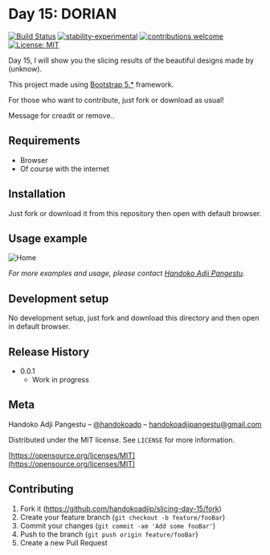 # Day 15: DORIAN

[![Build Status](https://travis-ci.org/dwyl/esta.svg?branch=master)](https://github.com/handokoadjip/slicing-day-15)
[![stability-experimental](https://img.shields.io/badge/stability-experimental-orange.svg)](https://github.com/handokoadjip/slicing-day-15)
[![contributions welcome](https://img.shields.io/badge/contributions-welcome-brightgreen.svg?style=flat)](https://github.com/handokoadjip/slicing-day-15/fork)
[![License: MIT](https://img.shields.io/badge/License-MIT-yellow.svg)](https://opensource.org/licenses/MIT)

Day 15, I will show you the slicing results of the beautiful designs made by (unknow).

This project made using [Bootstrap 5.\*](https://getbootstrap.com/docs/5.1/getting-started/introduction/) framework.

For those who want to contribute, just fork or download as usual!

Message for creadit or remove..

## Requirements

- Browser
- Of course with the internet

## Installation

Just fork or download it from this repository then open with default browser.

## Usage example

![Home](https://bebaskripsi.000webhostapp.com/slicing-day-15/home.png)

_For more examples and usage, please contact [Handoko Adji Pangestu](https://www.instagram.com/handokoadp/)._

## Development setup

No development setup, just fork and download this directory and then open in default browser.

## Release History

- 0.0.1
  - Work in progress

## Meta

Handoko Adji Pangestu – [@handokoadp](https://www.instagram.com/handokoadp/) – handokoadjipangestu@gmail.com

Distributed under the MIT license. See `LICENSE` for more information.

[https://opensource.org/licenses/MIT](https://opensource.org/licenses/MIT)

## Contributing

1. Fork it (<https://github.com/handokoadjip/slicing-day-15/fork>)
2. Create your feature branch (`git checkout -b feature/fooBar`)
3. Commit your changes (`git commit -am 'Add some fooBar'`)
4. Push to the branch (`git push origin feature/fooBar`)
5. Create a new Pull Request
